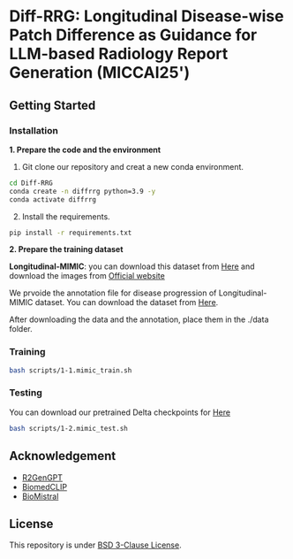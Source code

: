 # Diff-RRG: Longitudinal Disease-wise Patch Difference as Guidance for LLM-based Radiology Report Generation (MICCAI25')

## Getting Started
### Installation

**1. Prepare the code and the environment**

1. Git clone our repository and creat a new conda environment.
```bash
cd Diff-RRG
conda create -n diffrrg python=3.9 -y
conda activate diffrrg
```
2. Install the requirements.
```bash
pip install -r requirements.txt
```

**2. Prepare the training dataset**

**Longitudinal-MIMIC**: you can download this dataset from [Here](https://github.com/CelestialShine/Longitudinal-Chest-X-Ray) and download the images from [Official website](https://physionet.org/content/mimic-cxr-jpg/2.1.0/)

We prvoide the annotation file for disease progression of Longitudinal-MIMIC dataset. You can download the dataset from [Here](https://drive.google.com/file/d/1iWzqLfuQ_0lHE1RYf57KRt6bDwicJOeH/view?usp=sharing).

After downloading the data and the annotation, place them in the ./data folder.

### Training

```bash
bash scripts/1-1.mimic_train.sh
```

### Testing
You can download our pretrained Delta checkpoints for [Here](https://drive.google.com/file/d/1jWBIdZDH2950DdInCCKNhGLiR5iIEz2E/view?usp=sharing)

```bash
bash scripts/1-2.mimic_test.sh
```

## Acknowledgement

+ [R2GenGPT](https://github.com/wang-zhanyu/R2GenGPT)
+ [BiomedCLIP](https://github.com/microsoft/BiomedCLIP_data_pipeline)
+ [BioMistral](https://github.com/BioMistral/BioMistral)


## License
This repository is under [BSD 3-Clause License](LICENSE.md).
